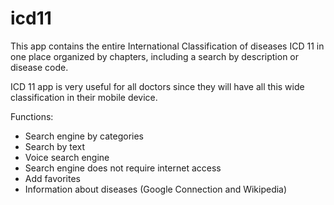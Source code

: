 # icd11

This app contains the entire International Classification of diseases ICD 11 in one place organized by chapters, including a search by description or disease code.

ICD 11 app is very useful for all doctors since they will have all this wide classification in their mobile device.

Functions:
- Search engine by categories
- Search by text
- Voice search engine
- Search engine does not require internet access
- Add favorites
- Information about diseases (Google Connection and Wikipedia)
